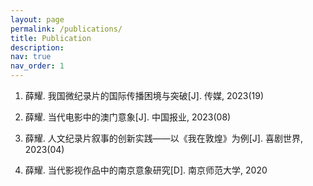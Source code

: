 ```yaml
---
layout: page
permalink: /publications/
title: Publication
description:
nav: true
nav_order: 1
---
```



1. 薛耀. 我国微纪录片的国际传播困境与突破[J]. 传媒, 2023(19)

2. 薛耀. 当代电影中的澳门意象[J]. 中国报业, 2023(08)

3. 薛耀. 人文纪录片叙事的创新实践——以《我在敦煌》为例[J]. 喜剧世界, 2023(04)

4. 薛耀. 当代影视作品中的南京意象研究[D]. 南京师范大学, 2020
